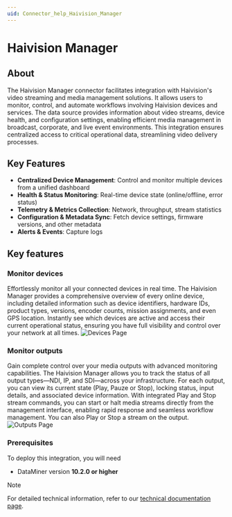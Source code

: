 ```yaml
---
uid: Connector_help_Haivision_Manager
---
```


# Haivision Manager

## About
The Haivision Manager connector facilitates integration with Haivision's video streaming and media management solutions. It allows users to monitor, control, and automate workflows involving Haivision devices and services. The data source provides information about video streams, device health, and configuration settings, enabling efficient media management in broadcast, corporate, and live event environments. This integration ensures centralized access to critical operational data, streamlining video delivery processes.

## Key Features
- **Centralized Device Management**: Control and monitor multiple devices from a unified dashboard  
- **Health & Status Monitoring**: Real-time device state (online/offline, error status)  
- **Telemetry & Metrics Collection**: Network, throughput, stream statistics 
- **Configuration & Metadata Sync**: Fetch device settings, firmware versions, and other metadata  
- **Alerts & Events**: Capture logs 


## Key features

### Monitor devices
Effortlessly monitor all your connected devices in real time. The Haivision Manager provides a comprehensive overview of every online device, including detailed information such as device identifiers, hardware IDs, product types, versions, encoder counts, mission assignments, and even GPS location. Instantly see which devices are active and access their current operational status, ensuring you have full visibility and control over your network at all times.
 ![Devices Page](~/connector/images/Haivision_Manager_Devices_Page.png)

### Monitor outputs
Gain complete control over your media outputs with advanced monitoring capabilities. The Haivision Manager allows you to track the status of all output types—NDI, IP, and SDI—across your infrastructure. For each output, you can view its current state (Play, Pauze or Stop), locking status, input details, and associated device information. With integrated Play and Stop stream commands, you can start or halt media streams directly from the management interface, enabling rapid response and seamless workflow management. You can also Play or Stop a stream on the output.
![Outputs Page](~/connector/images/Haivision_Manager_Outputs_Page.png)

### Prerequisites
To deploy this integration, you will need
- DataMiner version **10.2.0 or higher**

> [!NOTE]
> For detailed technical information, refer to our [technical documentation page](xref:Connector_help_Haivision_Manager_Technical).

